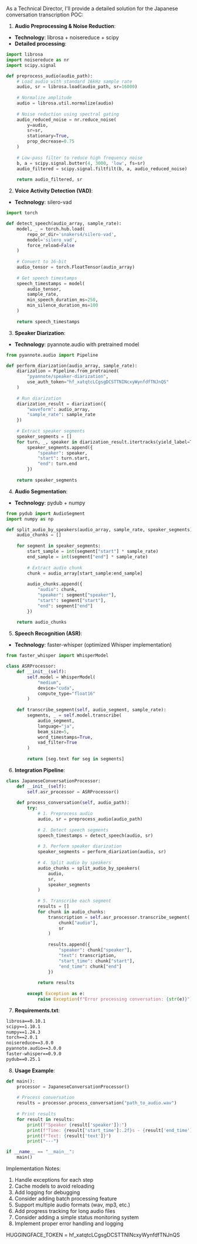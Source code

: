 As a Technical Director, I'll provide a detailed solution for the Japanese conversation transcription POC:

1. **Audio Preprocessing & Noise Reduction**:
- **Technology**: librosa + noisereduce + scipy
- **Detailed processing**:
```python
import librosa
import noisereduce as nr
import scipy.signal

def preprocess_audio(audio_path):
    # Load audio with standard 16kHz sample rate
    audio, sr = librosa.load(audio_path, sr=16000)
    
    # Normalize amplitude
    audio = librosa.util.normalize(audio)
    
    # Noise reduction using spectral gating
    audio_reduced_noise = nr.reduce_noise(
        y=audio, 
        sr=sr,
        stationary=True,
        prop_decrease=0.75
    )
    
    # Low-pass filter to reduce high frequency noise
    b, a = scipy.signal.butter(4, 3000, 'low', fs=sr)
    audio_filtered = scipy.signal.filtfilt(b, a, audio_reduced_noise)
    
    return audio_filtered, sr
```

2. **Voice Activity Detection (VAD)**:
- **Technology**: silero-vad
```python
import torch

def detect_speech(audio_array, sample_rate):
    model, _ = torch.hub.load(
        repo_or_dir='snakers4/silero-vad',
        model='silero_vad',
        force_reload=False
    )
    
    # Convert to 16-bit
    audio_tensor = torch.FloatTensor(audio_array)
    
    # Get speech timestamps
    speech_timestamps = model(
        audio_tensor, 
        sample_rate,
        min_speech_duration_ms=250,
        min_silence_duration_ms=100
    )
    
    return speech_timestamps
```

3. **Speaker Diarization**:
- **Technology**: pyannote.audio with pretrained model
```python
from pyannote.audio import Pipeline

def perform_diarization(audio_array, sample_rate):
    diarization = Pipeline.from_pretrained(
        "pyannote/speaker-diarization",
        use_auth_token="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"
    )
    
    # Run diarization
    diarization_result = diarization({
        "waveform": audio_array,
        "sample_rate": sample_rate
    })
    
    # Extract speaker segments
    speaker_segments = []
    for turn, _, speaker in diarization_result.itertracks(yield_label=True):
        speaker_segments.append({
            "speaker": speaker,
            "start": turn.start,
            "end": turn.end
        })
    
    return speaker_segments
```

4. **Audio Segmentation**:
- **Technology**: pydub + numpy
```python
from pydub import AudioSegment
import numpy as np

def split_audio_by_speakers(audio_array, sample_rate, speaker_segments):
    audio_chunks = []
    
    for segment in speaker_segments:
        start_sample = int(segment["start"] * sample_rate)
        end_sample = int(segment["end"] * sample_rate)
        
        # Extract audio chunk
        chunk = audio_array[start_sample:end_sample]
        
        audio_chunks.append({
            "audio": chunk,
            "speaker": segment["speaker"],
            "start": segment["start"],
            "end": segment["end"]
        })
    
    return audio_chunks
```

5. **Speech Recognition (ASR)**:
- **Technology**: faster-whisper (optimized Whisper implementation)
```python
from faster_whisper import WhisperModel

class ASRProcessor:
    def __init__(self):
        self.model = WhisperModel(
            "medium",
            device="cuda",
            compute_type="float16"
        )
    
    def transcribe_segment(self, audio_segment, sample_rate):
        segments, _ = self.model.transcribe(
            audio_segment,
            language="ja",
            beam_size=5,
            word_timestamps=True,
            vad_filter=True
        )
        
        return [seg.text for seg in segments]
```

6. **Integration Pipeline**:
```python
class JapaneseConversationProcessor:
    def __init__(self):
        self.asr_processor = ASRProcessor()
    
    def process_conversation(self, audio_path):
        try:
            # 1. Preprocess audio
            audio, sr = preprocess_audio(audio_path)
            
            # 2. Detect speech segments
            speech_timestamps = detect_speech(audio, sr)
            
            # 3. Perform speaker diarization
            speaker_segments = perform_diarization(audio, sr)
            
            # 4. Split audio by speakers
            audio_chunks = split_audio_by_speakers(
                audio, 
                sr, 
                speaker_segments
            )
            
            # 5. Transcribe each segment
            results = []
            for chunk in audio_chunks:
                transcription = self.asr_processor.transcribe_segment(
                    chunk["audio"],
                    sr
                )
                
                results.append({
                    "speaker": chunk["speaker"],
                    "text": transcription,
                    "start_time": chunk["start"],
                    "end_time": chunk["end"]
                })
            
            return results
            
        except Exception as e:
            raise Exception(f"Error processing conversation: {str(e)}")
```

7. **Requirements.txt**:
```txt
librosa==0.10.1
scipy==1.10.1
numpy==1.24.3
torch==2.0.1
noisereduce==3.0.0
pyannote.audio==3.0.0
faster-whisper==0.9.0
pydub==0.25.1
```

8. **Usage Example**:
```python
def main():
    processor = JapaneseConversationProcessor()
    
    # Process conversation
    results = processor.process_conversation("path_to_audio.wav")
    
    # Print results
    for result in results:
        print(f"Speaker {result['speaker']}:")
        print(f"Time: {result['start_time']:.2f}s - {result['end_time']:.2f}s")
        print(f"Text: {result['text']}")
        print("---")

if __name__ == "__main__":
    main()
```

Implementation Notes:
1. Handle exceptions for each step
2. Cache models to avoid reloading
3. Add logging for debugging
4. Consider adding batch processing feature
5. Support multiple audio formats (wav, mp3, etc.)
6. Add progress tracking for long audio files
7. Consider adding a simple status monitoring system
8. Implement proper error handling and logging

HUGGINGFACE_TOKEN = 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